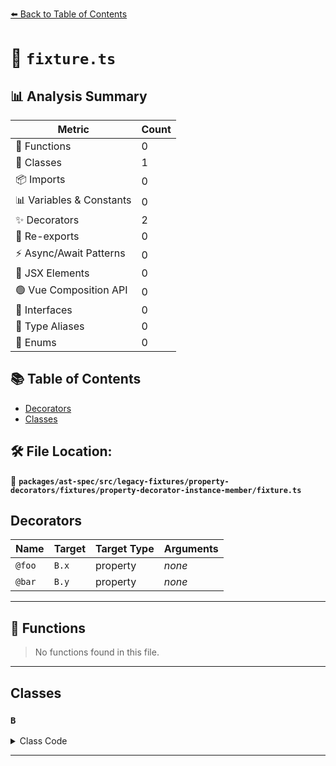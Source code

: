 [⬅️ Back to Table of Contents](../../../../../../../index.md)

# 📄 `fixture.ts`

## 📊 Analysis Summary

| Metric | Count |
|--------|-------|
| 🔧 Functions | 0 |
| 🧱 Classes | 1 |
| 📦 Imports | 0 |
| 📊 Variables & Constants | 0 |
| ✨ Decorators | 2 |
| 🔄 Re-exports | 0 |
| ⚡ Async/Await Patterns | 0 |
| 💠 JSX Elements | 0 |
| 🟢 Vue Composition API | 0 |
| 📐 Interfaces | 0 |
| 📑 Type Aliases | 0 |
| 🎯 Enums | 0 |

## 📚 Table of Contents

- [Decorators](#decorators)
- [Classes](#classes)

## 🛠️ File Location:
📂 **`packages/ast-spec/src/legacy-fixtures/property-decorators/fixtures/property-decorator-instance-member/fixture.ts`**

## Decorators

| Name | Target | Target Type | Arguments |
|------|--------|-------------|----------|
| `@foo` | `B.x` | property | *none* |
| `@bar` | `B.y` | property | *none* |


---

## 🔧 Functions

> No functions found in this file.


---

## Classes

### `B`

<details><summary>Class Code</summary>

```ts
class B {
  @foo x;
  @bar
  y;
}
```
</details>


---
